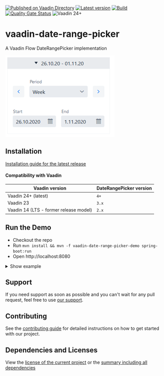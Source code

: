 [![Published on Vaadin Directory](https://img.shields.io/badge/Vaadin%20Directory-published-00b4f0?logo=vaadin)](https://vaadin.com/directory/component/daterangepicker-for-vaadin)
[![Latest version](https://img.shields.io/maven-central/v/com.xdev-software/vaadin-date-range-picker?logo=apache%20maven)](https://mvnrepository.com/artifact/com.xdev-software/vaadin-date-range-picker)
[![Build](https://img.shields.io/github/actions/workflow/status/xdev-software/vaadin-date-range-picker/checkBuild.yml?branch=develop)](https://github.com/xdev-software/vaadin-date-range-picker/actions/workflows/checkBuild.yml?query=branch%3Adevelop)
[![Quality Gate Status](https://sonarcloud.io/api/project_badges/measure?project=xdev-software_vaadin-date-range-picker&metric=alert_status)](https://sonarcloud.io/dashboard?id=xdev-software_vaadin-date-range-picker)
![Vaadin 24+](https://img.shields.io/badge/Vaadin%20Platform/Flow-24+-00b4f0)

# vaadin-date-range-picker
A Vaadin Flow DateRangePicker implementation

![demo](assets/demo.png)


## Installation
[Installation guide for the latest release](https://github.com/xdev-software/vaadin-date-range-picker/releases/latest#Installation)

#### Compatibility with Vaadin

| Vaadin version | DateRangePicker version |
| --- | --- |
| Vaadin 24+ (latest) | ``4+`` |
| Vaadin 23 | ``3.x`` |
| Vaadin 14 (LTS - former release model) | ``2.x`` |


## Run the Demo
* Checkout the repo
* Run ``mvn install && mvn -f vaadin-date-range-picker-demo spring-boot:run``
* Open http://localhost:8080


<details>
  <summary>Show example</summary>
  
  ![demo](assets/demo.gif)
</details>

## Support
If you need support as soon as possible and you can't wait for any pull request, feel free to use [our support](https://xdev.software/en/services/support).

## Contributing
See the [contributing guide](./CONTRIBUTING.md) for detailed instructions on how to get started with our project.

## Dependencies and Licenses
View the [license of the current project](LICENSE) or the [summary including all dependencies](https://xdev-software.github.io/vaadin-date-range-picker/dependencies/)
